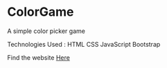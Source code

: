 # ColorGame
A simple color picker game

Technologies Used : 
HTML
CSS
JavaScript
Bootstrap

Find the website <a href = "https://vidithagarwal.github.io/ColorGame/">Here</a>
